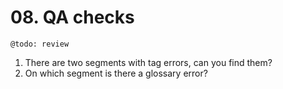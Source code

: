 # 08. QA checks

    @todo: review

1. There are two segments with tag errors, can you find them?
2. On which segment is there a glossary error?